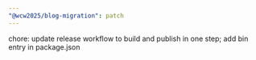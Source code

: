 ```yaml
---
"@wcw2025/blog-migration": patch
---
```


chore: update release workflow to build and publish in one step; add bin entry in package.json
